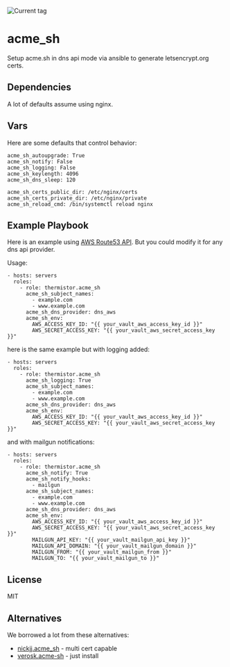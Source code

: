 ![Current tag](https://img.shields.io/github/tag/thermistor/acme_sh.svg)

# acme_sh

Setup acme.sh in dns api mode via ansible to generate letsencrypt.org certs.

## Dependencies

A lot of defaults assume using nginx.

## Vars

Here are some defaults that control behavior:

    acme_sh_autoupgrade: True
    acme_sh_notify: False
    acme_sh_logging: False
    acme_sh_keylength: 4096
    acme_sh_dns_sleep: 120

    acme_sh_certs_public_dir: /etc/nginx/certs
    acme_sh_certs_private_dir: /etc/nginx/private
    acme_sh_reload_cmd: /bin/systemctl reload nginx

## Example Playbook

Here is an example using [AWS Route53 API](https://github.com/Neilpang/acme.sh/wiki/How-to-use-Amazon-Route53-API). But you could modify it for any dns api provider.

Usage:

    - hosts: servers
      roles:
        - role: thermistor.acme_sh
          acme_sh_subject_names:
            - example.com
            - www.example.com
          acme_sh_dns_provider: dns_aws
          acme_sh_env:
            AWS_ACCESS_KEY_ID: "{{ your_vault_aws_access_key_id }}"
            AWS_SECRET_ACCESS_KEY: "{{ your_vault_aws_secret_access_key }}"

here is the same example but with logging added:

    - hosts: servers
      roles:
        - role: thermistor.acme_sh
          acme_sh_logging: True
          acme_sh_subject_names:
            - example.com
            - www.example.com
          acme_sh_dns_provider: dns_aws
          acme_sh_env:
            AWS_ACCESS_KEY_ID: "{{ your_vault_aws_access_key_id }}"
            AWS_SECRET_ACCESS_KEY: "{{ your_vault_aws_secret_access_key }}"

and with mailgun notifications:

    - hosts: servers
      roles:
        - role: thermistor.acme_sh
          acme_sh_notify: True
          acme_sh_notify_hooks:
            - mailgun
          acme_sh_subject_names:
            - example.com
            - www.example.com
          acme_sh_dns_provider: dns_aws
          acme_sh_env:
            AWS_ACCESS_KEY_ID: "{{ your_vault_aws_access_key_id }}"
            AWS_SECRET_ACCESS_KEY: "{{ your_vault_aws_secret_access_key }}"
            MAILGUN_API_KEY: "{{ your_vault_mailgun_api_key }}"
            MAILGUN_API_DOMAIN: "{{ your_vault_mailgun_domain }}"
            MAILGUN_FROM: "{{ your_vault_mailgun_from }}"
            MAILGUN_TO: "{{ your_vault_mailgun_to }}"


## License

MIT

## Alternatives

We borrowed a lot from these alternatives:

* [nickjj.acme_sh](https://galaxy.ansible.com/nickjj/acme_sh) - multi cert capable
* [verosk.acme-sh](https://galaxy.ansible.com/verosk/acme-sh) - just install
